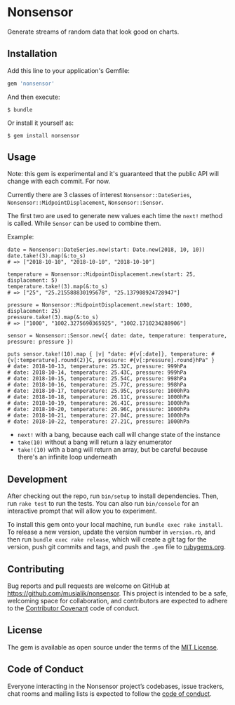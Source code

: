 # Nonsensor

Generate streams of random data that look good on charts.

## Installation

Add this line to your application's Gemfile:

```ruby
gem 'nonsensor'
```

And then execute:

    $ bundle

Or install it yourself as:

    $ gem install nonsensor

## Usage

Note: this gem is experimental and it's guaranteed that the public API will change with each commit. For now.

Currently there are 3 classes of interest `Nonsensor::DateSeries`, `Nonsensor::MidpointDisplacement`, `Nonsensor::Sensor`.

The first two are used to generate new values each time the `next!` method is called. While `Sensor` can be used to combine them.

Example:

```
date = Nonsensor::DateSeries.new(start: Date.new(2018, 10, 10))
date.take!(3).map(&:to_s)
# => ["2018-10-10", "2018-10-10", "2018-10-10"]

temperature = Nonsensor::MidpointDisplacement.new(start: 25, displacement: 5)
temperature.take!(3).map(&:to_s)
# => ["25", "25.215588830195678", "25.137908924728947"]

pressure = Nonsensor::MidpointDisplacement.new(start: 1000, displacement: 25)
pressure.take!(3).map(&:to_s)
# => ["1000", "1002.3275690365925", "1002.1710234288906"]

sensor = Nonsensor::Sensor.new({ date: date, temperature: temperature, pressure: pressure })

puts sensor.take!(10).map { |v| "date: #{v[:date]}, temperature: #{v[:temperature].round(2)}C, pressure: #{v[:pressure].round}hPa" }
# date: 2018-10-13, temperature: 25.32C, pressure: 999hPa
# date: 2018-10-14, temperature: 25.43C, pressure: 999hPa
# date: 2018-10-15, temperature: 25.54C, pressure: 998hPa
# date: 2018-10-16, temperature: 25.77C, pressure: 998hPa
# date: 2018-10-17, temperature: 25.95C, pressure: 1000hPa
# date: 2018-10-18, temperature: 26.11C, pressure: 1000hPa
# date: 2018-10-19, temperature: 26.41C, pressure: 1000hPa
# date: 2018-10-20, temperature: 26.96C, pressure: 1000hPa
# date: 2018-10-21, temperature: 27.04C, pressure: 1000hPa
# date: 2018-10-22, temperature: 27.21C, pressure: 1000hPa
```

- `next!` with a bang, because each call will change state of the instance
- `take(10)` without a bang will return a lazy enumerator
- `take!(10)` with a bang will return an array, but be careful because there's an infinite loop underneath

## Development

After checking out the repo, run `bin/setup` to install dependencies. Then, run `rake test` to run the tests. You can also run `bin/console` for an interactive prompt that will allow you to experiment.

To install this gem onto your local machine, run `bundle exec rake install`. To release a new version, update the version number in `version.rb`, and then run `bundle exec rake release`, which will create a git tag for the version, push git commits and tags, and push the `.gem` file to [rubygems.org](https://rubygems.org).

## Contributing

Bug reports and pull requests are welcome on GitHub at https://github.com/musialik/nonsensor. This project is intended to be a safe, welcoming space for collaboration, and contributors are expected to adhere to the [Contributor Covenant](http://contributor-covenant.org) code of conduct.

## License

The gem is available as open source under the terms of the [MIT License](https://opensource.org/licenses/MIT).

## Code of Conduct

Everyone interacting in the Nonsensor project’s codebases, issue trackers, chat rooms and mailing lists is expected to follow the [code of conduct](https://github.com/musialik/nonsensor/blob/master/CODE_OF_CONDUCT.md).
